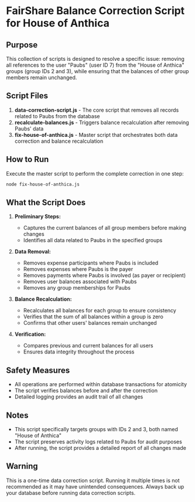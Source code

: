 # FairShare Balance Correction Script for House of Anthica

## Purpose

This collection of scripts is designed to resolve a specific issue: removing all references to the user "Paubs" (user ID 7) from the "House of Anthica" groups (group IDs 2 and 3), while ensuring that the balances of other group members remain unchanged.

## Script Files

1. **data-correction-script.js** - The core script that removes all records related to Paubs from the database
2. **recalculate-balances.js** - Triggers balance recalculation after removing Paubs' data
3. **fix-house-of-anthica.js** - Master script that orchestrates both data correction and balance recalculation

## How to Run

Execute the master script to perform the complete correction in one step:

```bash
node fix-house-of-anthica.js
```

## What the Script Does

1. **Preliminary Steps:**
   - Captures the current balances of all group members before making changes
   - Identifies all data related to Paubs in the specified groups

2. **Data Removal:**
   - Removes expense participants where Paubs is included
   - Removes expenses where Paubs is the payer
   - Removes payments where Paubs is involved (as payer or recipient)
   - Removes user balances associated with Paubs
   - Removes any group memberships for Paubs

3. **Balance Recalculation:**
   - Recalculates all balances for each group to ensure consistency
   - Verifies that the sum of all balances within a group is zero
   - Confirms that other users' balances remain unchanged

4. **Verification:**
   - Compares previous and current balances for all users
   - Ensures data integrity throughout the process

## Safety Measures

- All operations are performed within database transactions for atomicity
- The script verifies balances before and after the correction
- Detailed logging provides an audit trail of all changes

## Notes

- This script specifically targets groups with IDs 2 and 3, both named "House of Anthica"
- The script preserves activity logs related to Paubs for audit purposes
- After running, the script provides a detailed report of all changes made

## Warning

This is a one-time data correction script. Running it multiple times is not recommended as it may have unintended consequences. Always back up your database before running data correction scripts.